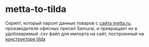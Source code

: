 # metta-to-tilda
Скрипт, который парсит данные товаров с [сайта metta.ru](https://msk.metta.ru/), производителя офисных пресел Samurai, и превращает их в удобоваримый .csv файл для импорта на сайт, построенный на [конструкторе tilda](https://tilda.cc/)
